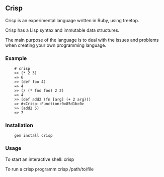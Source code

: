## Crisp

Crisp is an experimental language written in Ruby, using treetop.

Crisp has a Lisp syntax and immutable data structures.

The main purpose of the language is to deal with the issues and problems when creating your own programming language.

### Example

        # crisp
        >> (* 2 3)
        => 6
        >> (def foo 4)
        => 4
        >> (/ (* foo foo) 2 2)
        => 4
        >> (def add2 (fn [arg] (+ 2 arg)))
        => #<Crisp::Function:0x85d1bc0>
        >> (add2 5)
        => 7

### Installation

        gem install crisp

### Usage

To start an interactive shell:
        crisp

To run a crisp programm
        crisp /path/to/file
